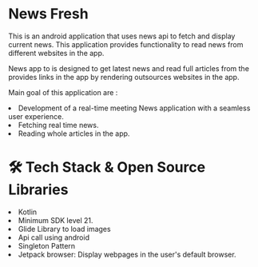 # News Fresh
This is an android application that uses news api to fetch and display current news.
This application provides functionality to read news from different websites in the app.

News app to is designed to get latest news and read full articles from the provides links in the app by rendering outsources websites in the app.

Main goal of this application are : 
<li>Development of a real-time meeting News application with a seamless user experience.</li>
<li>Fetching real time news.</li>
<li>Reading whole articles in the app.</li>

<h1>🛠 Tech Stack & Open Source Libraries</h1>
<li>Kotlin</li>
<li>Minimum SDK level 21.</li>
<li> Glide Library to load images</li>
<li>Api call using android</li>
<li>Singleton Pattern</li>
<li>Jetpack browser: Display webpages in the user's default browser.</li>
